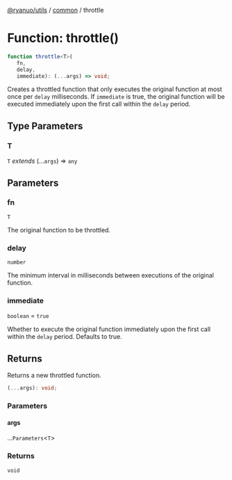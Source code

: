 [@ryanuo/utils](../../index.md) / [common](../index.md) / throttle

# Function: throttle()

```ts
function throttle<T>(
   fn, 
   delay, 
   immediate): (...args) => void;
```

Creates a throttled function that only executes the original function at most once per `delay` milliseconds.
If `immediate` is true, the original function will be executed immediately upon the first call within the `delay` period.

## Type Parameters

### T

`T` *extends* (...`args`) => `any`

## Parameters

### fn

`T`

The original function to be throttled.

### delay

`number`

The minimum interval in milliseconds between executions of the original function.

### immediate

`boolean` = `true`

Whether to execute the original function immediately upon the first call within the `delay` period. Defaults to true.

## Returns

Returns a new throttled function.

```ts
(...args): void;
```

### Parameters

#### args

...`Parameters`\<`T`\>

### Returns

`void`
